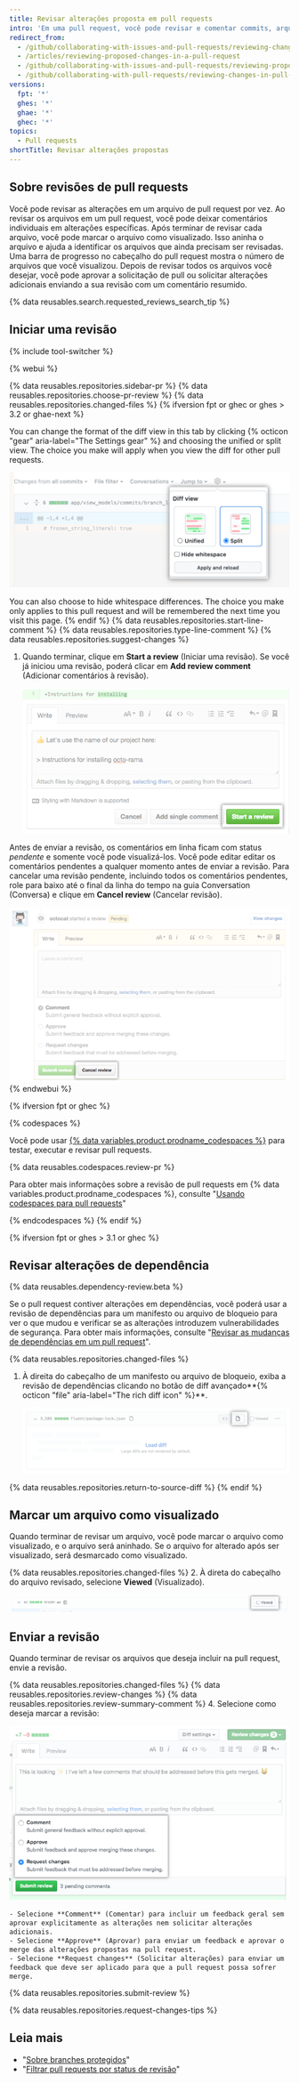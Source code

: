 ```yaml
---
title: Revisar alterações proposta em pull requests
intro: 'Em uma pull request, você pode revisar e comentar commits, arquivos alterados e diferenças (ou "diff") entre os arquivos nos branches base e de comparação.'
redirect_from:
  - /github/collaborating-with-issues-and-pull-requests/reviewing-changes-in-pull-requests/reviewing-proposed-changes-in-a-pull-request
  - /articles/reviewing-proposed-changes-in-a-pull-request
  - /github/collaborating-with-issues-and-pull-requests/reviewing-proposed-changes-in-a-pull-request
  - /github/collaborating-with-pull-requests/reviewing-changes-in-pull-requests/reviewing-proposed-changes-in-a-pull-request
versions:
  fpt: '*'
  ghes: '*'
  ghae: '*'
  ghec: '*'
topics:
  - Pull requests
shortTitle: Revisar alterações propostas
---
```


## Sobre revisões de pull requests

Você pode revisar as alterações em um arquivo de pull request por vez. Ao revisar os arquivos em um pull request, você pode deixar comentários individuais em alterações específicas. Após terminar de revisar cada arquivo, você pode marcar o arquivo como visualizado. Isso aninha o arquivo e ajuda a identificar os arquivos que ainda precisam ser revisadas. Uma barra de progresso no cabeçalho do pull request mostra o número de arquivos que você visualizou. Depois de revisar todos os arquivos você desejar, você pode aprovar a solicitação de pull ou solicitar alterações adicionais enviando a sua revisão com um comentário resumido.

{% data reusables.search.requested_reviews_search_tip %}

## Iniciar uma revisão

{% include tool-switcher %}

{% webui %}

{% data reusables.repositories.sidebar-pr %}
{% data reusables.repositories.choose-pr-review %}
{% data reusables.repositories.changed-files %}
{% ifversion fpt or ghec or ghes > 3.2 or ghae-next %}

   You can change the format of the diff view in this tab by clicking {% octicon "gear" aria-label="The Settings gear" %} and choosing the unified or split view. The choice you make will apply when you view the diff for other pull requests.

   ![Diff view settings](/assets/images/help/pull_requests/diff-view-settings.png)

   You can also choose to hide whitespace differences. The choice you make only applies to this pull request and will be remembered the next time you visit this page.
{% endif %}
{% data reusables.repositories.start-line-comment %}
{% data reusables.repositories.type-line-comment %}
{% data reusables.repositories.suggest-changes %}
1. Quando terminar, clique em **Start a review** (Iniciar uma revisão). Se você já iniciou uma revisão, poderá clicar em **Add review comment** (Adicionar comentários à revisão).

   ![Botão Start a review (Iniciar uma revisão)](/assets/images/help/pull_requests/start-a-review-button.png)

Antes de enviar a revisão, os comentários em linha ficam com status _pendente_ e somente você pode visualizá-los. Você pode editar editar os comentários pendentes a qualquer momento antes de enviar a revisão. Para cancelar uma revisão pendente, incluindo todos os comentários pendentes, role para baixo até o final da linha do tempo na guia Conversation (Conversa) e clique em **Cancel review** (Cancelar revisão).

![Botão Cancel review (Cancelar revisão)](/assets/images/help/pull_requests/cancel-review-button.png)
{% endwebui %}

{% ifversion fpt or ghec %}

{% codespaces %}

Você pode usar [{% data variables.product.prodname_codespaces %}](/codespaces/overview) para testar, executar e revisar pull requests.

{% data reusables.codespaces.review-pr %}

Para obter mais informações sobre a revisão de pull requests em {% data variables.product.prodname_codespaces %}, consulte "[Usando codespaces para pull requests](/codespaces/developing-in-codespaces/using-codespaces-for-pull-requests)"

{% endcodespaces %}
{% endif %}

{% ifversion fpt or ghes > 3.1 or ghec %}
## Revisar alterações de dependência

{% data reusables.dependency-review.beta %}

Se o pull request contiver alterações em dependências, você poderá usar a revisão de dependências para um manifesto ou arquivo de bloqueio para ver o que mudou e verificar se as alterações introduzem vulnerabilidades de segurança. Para obter mais informações, consulte "[Revisar as mudanças de dependências em um pull request](/pull-requests/collaborating-with-pull-requests/reviewing-changes-in-pull-requests/incorporating-feedback-in-your-pull-request)".

{% data reusables.repositories.changed-files %}

1. À direita do cabeçalho de um manifesto ou arquivo de bloqueio, exiba a revisão de dependências clicando no botão de diff avançado**{% octicon "file" aria-label="The rich diff icon" %}**.

   ![Botão de diff avançado](/assets/images/help/pull_requests/dependency-review-rich-diff.png)

{% data reusables.repositories.return-to-source-diff %}
{% endif %}

## Marcar um arquivo como visualizado

Quando terminar de revisar um arquivo, você pode marcar o arquivo como visualizado, e o arquivo será aninhado. Se o arquivo for alterado após ser visualizado, será desmarcado como visualizado.

{% data reusables.repositories.changed-files %}
2. À direta do cabeçalho do arquivo revisado, selecione **Viewed** (Visualizado).

   ![Caixa de seleção visualizado](/assets/images/help/pull_requests/viewed-checkbox.png)

## Enviar a revisão

Quando terminar de revisar os arquivos que deseja incluir na pull request, envie a revisão.

{% data reusables.repositories.changed-files %}
{% data reusables.repositories.review-changes %}
{% data reusables.repositories.review-summary-comment %}
4. Selecione como deseja marcar a revisão:

   ![Botões de opção com opções de revisão](/assets/images/help/pull_requests/pull-request-review-statuses.png)

    - Selecione **Comment** (Comentar) para incluir um feedback geral sem aprovar explicitamente as alterações nem solicitar alterações adicionais.
    - Selecione **Approve** (Aprovar) para enviar um feedback e aprovar o merge das alterações propostas na pull request.
    - Selecione **Request changes** (Solicitar alterações) para enviar um feedback que deve ser aplicado para que a pull request possa sofrer merge.
{% data reusables.repositories.submit-review %}

{% data reusables.repositories.request-changes-tips %}

## Leia mais

- "[Sobre branches protegidos](/github/administering-a-repository/about-protected-branches#require-pull-request-reviews-before-merging)"
- "[Filtrar pull requests por status de revisão](/github/managing-your-work-on-github/filtering-pull-requests-by-review-status)"
